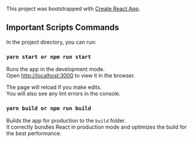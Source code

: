 This project was bootstrapped with [Create React App](https://github.com/facebook/create-react-app).

## Important Scripts Commands

In the project directory, you can run:

### `yarn start or npm run start`

Runs the app in the development mode.<br />
Open [http://localhost:3000](http://localhost:3000) to view it in the browser.

The page will reload if you make edits.<br />
You will also see any lint errors in the console.


### `yarn build or npm run build`

Builds the app for production to the `build` folder.<br />
It correctly bundles React in production mode and optimizes the build for the best performance.
